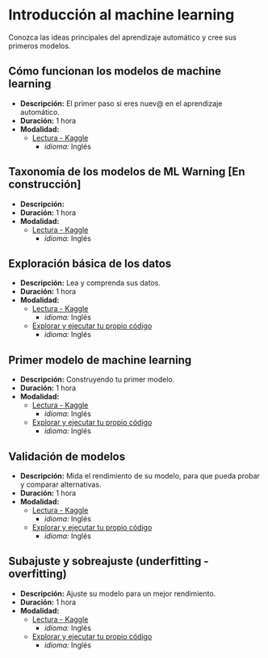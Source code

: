 # **Introducción al machine learning**
Conozca las ideas principales del aprendizaje automático y cree sus primeros modelos.


## Cómo funcionan los modelos de machine learning
 
- **Descripción:** El primer paso si eres nuev@ en el aprendizaje automático.
- **Duración:** 1 hora 
- **Modalidad:** 
    - [Lectura - Kaggle](https://www.kaggle.com/code/dansbecker/how-models-work)
        - *idioma:* Inglés

## Taxonomía de los modelos de ML **Warning** [En construcción] 
 
- **Descripción:** 
- **Duración:** 1 hora 
- **Modalidad:** 
    - [Lectura - Kaggle]()
        - *idioma:* Inglés

## Exploración básica de los datos
 
- **Descripción:** Lea y comprenda sus datos.
- **Duración:** 1 hora 
- **Modalidad:** 
    - [Lectura - Kaggle](https://www.kaggle.com/code/dansbecker/basic-data-exploration/tutorial)
        - *idioma:* Inglés
    - [Explorar y ejecutar tu propio código](https://www.kaggle.com/kernels/fork/1258954)
        - *idioma:* Inglés

## Primer modelo de machine learning
 
- **Descripción:** Construyendo tu primer modelo.
- **Duración:** 1 hora 
- **Modalidad:** 
    - [Lectura - Kaggle](https://www.kaggle.com/code/dansbecker/your-first-machine-learning-model)
        - *idioma:* Inglés
    - [Explorar y ejecutar tu propio código](https://www.kaggle.com/kernels/fork/1404276)
        - *idioma:* Inglés

## Validación de modelos
 
- **Descripción:** Mida el rendimiento de su modelo, para que pueda probar y comparar alternativas.
- **Duración:** 1 hora 
- **Modalidad:** 
    - [Lectura - Kaggle](https://www.kaggle.com/code/dansbecker/model-validation)
        - *idioma:* Inglés
    - [Explorar y ejecutar tu propio código](https://www.kaggle.com/kernels/fork/1259097)
        - *idioma:* Inglés

## Subajuste y sobreajuste (underfitting - overfitting)
 
- **Descripción:** Ajuste su modelo para un mejor rendimiento.
- **Duración:** 1 hora 
- **Modalidad:** 
    - [Lectura - Kaggle](https://www.kaggle.com/code/dansbecker/underfitting-and-overfitting)
        - *idioma:* Inglés
    - [Explorar y ejecutar tu propio código](https://www.kaggle.com/kernels/fork/1259126)
        - *idioma:* Inglés






